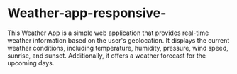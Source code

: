 # Weather-app-responsive-
This Weather App is a simple web application that provides real-time weather information based on the user's geolocation. It displays the current weather conditions, including temperature, humidity, pressure, wind speed, sunrise, and sunset. Additionally, it offers a weather forecast for the upcoming days.
